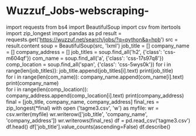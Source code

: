 # Wuzzuf_Jobs-webscraping-
import requests
from bs4 import BeautifulSoup
import csv
from itertools import zip_longest
import pandas as pd
result = requests.get('https://wuzzuf.net/search/jobs/?q=python&a=hpb')
src = result.content
soup = BeautifulSoup(src, 'lxml')
job_title = []
company_name = []
company_address = []
job_titles = soup.find_all('h2', {'class': 'css-m604qf'})
com_name = soup.find_all('a', {'class': 'css-17s97q8'})
comp_location = soup.find_all('span', {'class': 'css-5wys0k'})
for i in range(len(job_titles)):
    job_title.append(job_titles[i].text)
print(job_title)    
for i in range(len(com_name)):
    company_name.append(com_name[i].text)
print(company_name)    
for i in range(len(comp_location)):
    company_address.append(comp_location[i].text)
print(company_address)    
final = [job_title, company_name, company_address]
final_res = zip_longest(*final)
with open ('tagme3.csv', 'w') as myfile:
    wr = csv.writer(myfile)
    wr.writerow(['job_title', 'company_name', 'company_address'])
    wr.writerows(final_res)
df = pd.read_csv('tagme3.csv')
df.head()
df['job_title'].value_counts(ascending=False)
df.describe()
